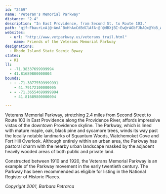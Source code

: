 ```yaml
---
id: "2469"
name: "Veteran's Memorial Parkway"
distance: "2.4"
description: "In East Providence, from Second St. to Route 103."
path: "qjf~FbaurLxA|@~AnA`BxHhAxCdBdClAfA~@`@dBXjBI~Ew@rAGbFJbAQx@YbB_A~T{QjIyHlBcCbAyB~EmPb@{@|AeCf@sAhAsF\\_Ah@{@n@_@tAQ`C@~AP|AMzAw@bAcAn@iAp@gBp@oDNsBF}ENiCZsCb@eAp@e@zCkA^[~@iA|CqFhBeBhBy@fD}@"
websites:
  - url: "http://www.vetparkway.us/veterans_trail.html"
    name: Friends of the Veterans Memorial Parkway
designations:
  - Rhode Island State Scenic Byway
states:
  - RI
ll:
  - -71.38337699999994
  - 41.81689800000004
bounds:
  - - -71.38775599999991
    - 41.79172100000005
  - - -71.36554699999994
    - 41.81689800000004

---
```


<p>Veterans Memorial Parkway, stretching 2.4 miles from Second Street to Route 103 in East Providence along the Providence River, affords impressive vistas of the downtown Providence skyline. The Parkway, which is lined with mature maple, oak, black pine and sycamore trees, winds its way past the locally notable landmarks of Squantum Woods, Watchemoket Cove and Fort Hill Overlook. Although entirely within an urban area, the Parkway has pastoral charm with the nearby urban landscape masked by the adjacent heavily wooded areas of both public and private land.</p>
<p>Constructed between 1910 and 1920, the Veterans Memorial Parkway is an example of the Parkway movement in the early twentieth century. The Parkway has been recommended as eligible for listing in the National Register of Historic Places.</p>
<cite>Copyright 2001, Barbara Petrarca</cite>
